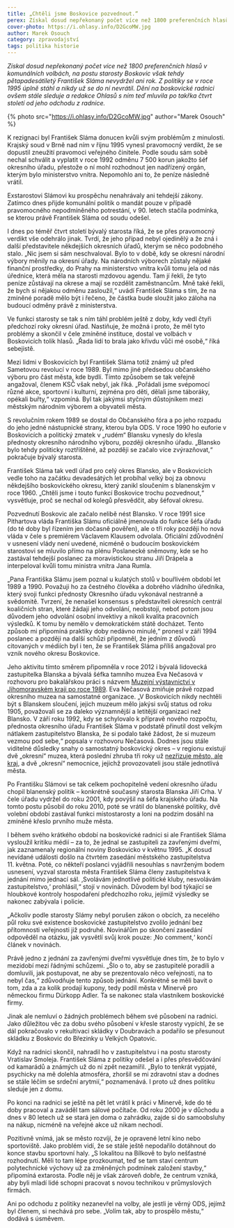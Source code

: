 ```yaml
---
title: „Chtěli jsme Boskovice pozvednout.“
perex: Získal dosud nepřekonaný počet více než 1800 preferenčních hlasů v komunálních volbách, na postu starosty Boskovic však tehdy pětapadesátiletý František Sláma nevydržel ani rok. Z politiky se v roce 1995 úplně stáhl a nikdy už se do ní nevrátil.
cover-photo: https://i.ohlasy.info/D2GcoMW.jpg
author: Marek Osouch
category: zpravodajství
tags: politika historie
---
```


*Získal dosud nepřekonaný počet více než 1800 preferenčních hlasů v komunálních volbách, na postu starosty Boskovic však tehdy pětapadesátiletý František Sláma nevydržel ani rok. Z politiky se v roce 1995 úplně stáhl a nikdy už se do ní nevrátil. Dění na boskovické radnici ovšem stále sleduje a redakce Ohlasů s ním teď mluvila po takřka čtvrt století od jeho odchodu z radnice.*

{% photo src="https://i.ohlasy.info/D2GcoMW.jpg" author="Marek Osouch" %}

K rezignaci byl František Sláma donucen kvůli svým problémům z minulosti. Krajský soud v Brně nad ním v říjnu 1995 vynesl pravomocný verdikt, že se dopustil zneužití pravomoci veřejného činitele. Podle soudu sám sobě nechal schválit a vyplatit v roce 1992 odměnu 7 500 korun jakožto šéf okresního úřadu, přestože o ní mohl rozhodnout jen nadřízený orgán, kterým bylo ministerstvo vnitra. Nepomohlo ani to, že peníze následně vrátil.

Exstarostovi Slámovi ku prospěchu nenahrávaly ani tehdejší zákony. Zatímco dnes přijde komunální politik o mandát pouze v případě pravomocného nepodmíněného potrestání, v 90. letech stačila podmínka, se kterou právě František Sláma od soudu odešel.

I dnes po téměř čtvrt století bývalý starosta říká, že se přes pravomocný verdikt vše odehrálo jinak. Tvrdí, že jeho případ nebyl ojedinělý a že zná i další představitele někdejších okresních úřadů, kterým se něco podobného stalo. „Nic jsem si sám neschvaloval. Bylo to v době, kdy se okresní národní výbory měnily na okresní úřady. Na národních výborech zůstaly nějaké finanční prostředky, do Prahy na ministerstvo vnitra kvůli tomu jela od nás úřednice, která měla na starosti mzdovou agendu. Tam jí řekli, že tyto peníze zůstávají na okrese a mají se rozdělit zaměstnancům. Mně také řekli, že bych si nějakou odměnu zasloužil,“ uvádí František Sláma s tím, že na zmíněné poradě mělo být i řečeno, že částka bude sloužit jako záloha na budoucí odměny právě z ministerstva.

Ve funkci starosty se tak s ním táhl problém ještě z doby, kdy vedl čtyři předchozí roky okresní úřad. Nastiňuje, že možná i proto, že měl tyto problémy a skončil v čele zmíněné instituce, dostal ve volbách v Boskovicích tolik hlasů. „Řada lidí to brala jako křivdu vůči mé osobě,“ říká sebejistě.

Mezi lidmi v Boskovicích byl František Sláma totiž známý už před Sametovou revolucí v roce 1989. Byl mimo jiné předsedou občanského výboru pro část města, kde bydlí. Tímto způsobem se tak veřejně angažoval, členem KSČ však nebyl, jak říká. „Pořádali jsme svépomocí různé akce, sportovní i kulturní, zejména pro děti, dělali jsme táboráky, opékali buřty,“ vzpomíná. Byl tak jakýmsi styčným důstojníkem mezi městským národním výborem a obyvateli města.

S revolučním rokem 1989 se dostal do Občanského fóra a po jeho rozpadu do jeho jedné nástupnické strany, kterou byla ODS. V roce 1990 ho euforie v Boskovicích a politický zmatek v „rudém“ Blansku vynesly do křesla přednosty okresního národního výboru, později okresního úřadu. „Blansko bylo tehdy politicky roztříštěné, až později se začalo více zvýrazňovat,“ pokračuje bývalý starosta.

František Sláma tak vedl úřad pro celý okres Blansko, ale v Boskovicích vedle toho na začátku devadesátých let probíhal velký boj za obnovu někdejšího boskovického okresu, který zanikl sloučením s blanenským v roce 1960. „Chtěli jsme i touto funkcí Boskovice trochu pozvednout,“ vysvětluje, proč se nechal od kolegů přesvědčit, aby šéfoval okresu.

Pozvednutí Boskovic ale začalo nelibě nést Blansko. V roce 1991 sice Pithartova vláda Františka Slámu oficiálně jmenovala do funkce šéfa úřadu (do té doby byl řízením jen dočasně pověřen), ale o tři roky později ho nová vláda v čele s premiérem Václavem Klausem odvolala. Oficiální zdůvodnění v usnesení vlády není uvedené, nicméně o budoucím boskovickém starostovi se mluvilo přímo na plénu Poslanecké sněmovny, kde se ho zastával tehdejší poslanec za moravistickou stranu Jiří Drápela a interpeloval kvůli tomu ministra vnitra Jana Rumla.

„Pana Františka Slámu jsem poznal u kulatých stolů v bouřlivém období let 1989 a 1990. Považuji ho za čestného člověka a dobrého vládního úředníka, který svoji funkci přednosty Okresního úřadu vykonával nestranně a svědomitě. Tvrzení, že nenašel konsensus s představiteli okresních centrál koaličních stran, které žádají jeho odvolání, neobstojí, neboť potom jsou důvodem jeho odvolání osobní invektivy a nikoli kvalita pracovních výsledků. K tomu by nemělo v demokratickém státě docházet. Tento způsob mi připomíná praktiky doby nedávno minulé,“ pronesl v září 1994 poslanec a později na další schůzi připomněl, že jedním z důvodů citovaných v médiích byl i ten, že se František Sláma příliš angažoval pro vznik nového okresu Boskovice.

Jeho aktivitu tímto směrem připomněla v roce 2012 i bývalá lidovecká zastupitelka Blanska a bývalá šéfka tamního muzea Eva Nečasová v rozhovoru pro bakalářskou práci s názvem [Muzejní výstavnictví v Jihomoravském kraji po roce 1989](https://is.muni.cz/th/341977/ff_b_a2/?lang=en). Eva Nečasová zmiňuje právě rozpad okresního muzea na samostatné organizace. „V Boskovicích nikdy nechtěli být s Blanskem sloučení, jejich muzeum mělo jakýsi svůj status od roku 1905, považovali se za daleko významnější a letitější organizaci než Blansko. V září roku 1992, kdy se schylovalo k přípravě nového rozpočtu, přednosta okresního úřadu František Sláma v podstatě přinutil dost velkým nátlakem zastupitelstvo Blanska, že si podalo také žádost, že si muzeum vezmou pod sebe,“ popsala v rozhovoru Nečasová. Dodnes jsou stále viditelné důsledky snahy o samostatný boskovický okres – v regionu existují dvě „okresní“ muzea, která poslední zhruba tři roky už [nezřizuje město, ale kraj](https://ohlasy.info/clanky/2015/05/muzeum-na-kraj.html), a dvě „okresní“ nemocnice, jejichž provozovateli jsou stále jednotlivá města.

Po Františku Slámovi se tak celkem pochopitelně vedení okresního úřadu chopil blanenský politik – konkrétně současný starosta Blanska Jiří Crha. V čele úřadu vydržel do roku 2001, kdy povýšil na šéfa krajského úřadu. Na tomto postu působil do roku 2010, poté se vrátil do blanenské politiky, dvě volební období zastával funkci místostarosty a loni na podzim dosáhl na zmíněné křeslo prvního muže města.

I během svého krátkého období na boskovické radnici si ale František Sláma vysloužil kritiku médií – za to, že jednal se zastupiteli za zavřenými dveřmi, jak zaznamenaly regionální noviny Boskovicko v květnu 1995. „K dosud nevídané události došlo na čtvrtém zasedání městského zastupitelstva 11. května. Poté, co někteří poslanci vyjádřili nesouhlas s navrženým bodem usnesení, vyzval starosta města František Sláma členy zastupitelstva k jednání mimo jednací sál. ‚Svolávám jednotlivé politické kluby, nesvolávám zastupitelstvo,‘ prohlásil,“ stojí v novinách. Důvodem byl bod týkající se hloubkové kontroly hospodaření předchozího roku, jejímiž výsledky se nakonec zabývala i policie.

„Ačkoliv podle starosty Slámy nebyl porušen zákon o obcích, za necelého půl roku své existence boskovické zastupitelstvo zvolilo jednání bez přítomnosti veřejnosti již podruhé. Novinářům po skončení zasedání odpověděl na otázku, jak vysvětlí svůj krok pouze: ‚No comment,‘ končí článek v novinách.

Právě jedno z jednání za zavřenými dveřmi vysvětluje dnes tím, že to bylo v mezidobí mezi řádnými schůzemi. „Šlo o to, aby se zastupitelé poradili a domluvili, jak postupovat, ne aby se prezentovalo něco veřejnosti, na to nebyl čas,“ zdůvodňuje tento způsob jednání. Konkrétně se měli bavit o tom, zda a za kolik prodají kupony, tedy podíl města v Minervě pro německou firmu Dürkopp Adler. Ta se nakonec stala vlastníkem boskovické firmy.

Jinak ale nemluví o žádných problémech během své působení na radnici. Jako důležitou věc za dobu svého působení v křesle starosty vypíchl, že se dál pokračovalo v rekultivaci skládky v Doubravách a podařilo se přesunout skládku z Boskovic do Březinky u Velkých Opatovic.

Když na radnici skončil, nahradil ho v zastupitelstvu i na postu starosty Vratislav Smoleja. František Sláma z politiky odešel a i přes přesvědčování od kamarádů a známých už do ní zpět nezamířil. „Bylo to tenkrát vypjaté, psychicky na mě dolehla atmosféra, zhoršil se mi zdravotní stav a dodnes se stále léčím se srdeční arytmií,“ poznamenává. I proto už dnes politiku sleduje jen z domu.

Po konci na radnici se ještě na pět let vrátil k práci v Minervě, kde do té doby pracoval a zaváděl tam sálové počítače. Od roku 2000 je v důchodu a dnes v 80 letech už se stará jen doma o zahrádku, zajde si do samoobsluhy na nákup, nicméně na veřejné akce už nikam nechodí.

Pozitivně vnímá, jak se město rozvíjí, že je opravené letní kino nebo sportoviště. Jako problém vidí, že se stále ještě nepodařilo dotáhnout do konce stavbu sportovní haly. „S lokalitou na Bílkově to bylo nešťastné rozhodnutí. Měli to tam lépe prozkoumat, teď se tam staví centrum polytechnické výchovy už za změněných podmínek založení stavby,“ připomíná extarosta. Podle něj je však zároveň dobře, že centrum vzniká, aby byli mladí lidé schopni pracovat s novou technikou v průmyslových firmách.

Ani po odchodu z politiky nezanevřel na volby, ale jestli je věrný ODS, jejímž byl členem, si nechává pro sebe. „Volím tak, aby to prospělo městu,“ dodává s úsměvem.
